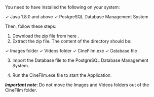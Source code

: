 You need to have installed the following on your system:

✓ Java 1.8.0 and above
✓ PostgreSQL Database Management System

Then, follow these steps:

1. Download the zip file from here <a href="https://drive.google.com/file/d/1t2gXuFZifwNIxELysRjm8AI0L_EQw9o4/view?usp=sharing"></a>.
2. Extract the zip file. The content of the directory should be:

✓ Images folder
✓ Videos folder
✓ CineFilm.exe
✓ Database file

3. Import the Database file to the PostgreSQL Database Management System.

4. Run the CineFilm.exe file to start the Application.


*****Important note*****: Do not move the Images and Videos folders out of the CineFilm folder.
